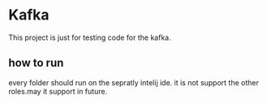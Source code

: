 # Kafka 
This project is just for testing code for the kafka.

## how to run

every folder should run on the sepratly intelij ide.
it is not support the other roles.may it support in future.